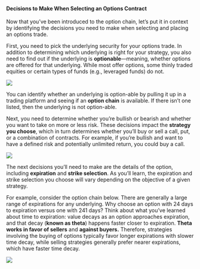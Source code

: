 #### Decisions to Make When Selecting an Options Contract

Now that you’ve been introduced to the option chain, let’s put it in context by identifying the decisions you need to make when selecting and placing an options trade.

First, you need to pick the underlying security for your options trade. In addition to determining which underlying is right for your strategy, you also need to find out if the underlying is  **optionable**—meaning, whether options are offered for that underlying. While most offer options, some thinly traded equities or certain types of funds (e.g., leveraged funds) do not.

![](https://education.ameritrade.com/content/cms/images/BDTO_Lesson_3.20.01.jpg)

You can identify whether an underlying is option-able by pulling it up in a trading platform and seeing if an **option chain** is available. If there isn’t one listed, then the underlying is not option-able.

Next, you need to determine whether you’re bullish or bearish and whether you want to take on more or less risk. These decisions impact the  **strategy you choose**, which in turn determines whether you’ll buy or sell a call, put, or a combination of contracts. For example, if you’re bullish and want to have a defined risk and potentially unlimited return, you could buy a call.

![](https://education.ameritrade.com/content/cms/images/BDTO_Lesson_3.20.02.jpg)

The next decisions you’ll need to make are the details of the option, including  **expiration** and  **strike selection**. As you’ll learn, the expiration and strike selection you choose will vary depending on the objective of a given strategy.

For example, consider the option chain below. There are generally a large range of expirations for any underlying. Why choose an option with 24 days to expiration versus one with 241 days? Think about what you’ve learned about time to expiration: value decays as an option approaches expiration, and that decay (**known as theta**) happens faster closer to expiration. **Theta works in favor of sellers** and **against buyers.** Therefore, strategies involving the buying of options typically favor longer expirations with slower time decay, while selling strategies generally prefer nearer expirations, which have faster time decay.

![](https://education.ameritrade.com/content/cms/images/BDTO_Lesson_3.20.03.jpg)


<!--stackedit_data:
eyJoaXN0b3J5IjpbLTExNzAyNDYzNjBdfQ==
-->
